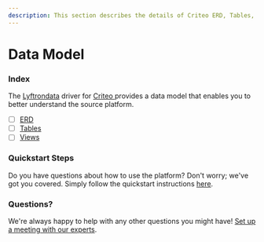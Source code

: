 ```yaml
---
description: This section describes the details of Criteo ERD, Tables, and Views.
---
```


# Data Model

### Index

The  [Lyftrondata](https://www.lyftrondata.com/) driver for [Criteo](https://www.lyftrondata.com/integration/criteo/)[ ](https://www.lyftrondata.com/integration/criteo/)provides a data model that enables you to better understand the source platform.

* [ ] [ERD](../../../marketing-analytics/criteo/data-model/erd.md)
* [ ] [Tables](../../../marketing-analytics/criteo/data-model/tables.md)
* [ ] [Views](../../../marketing-analytics/criteo/data-model/views.md)

### Quickstart Steps

Do you have questions about how to use the platform? Don't worry; we've got you covered. Simply follow the quickstart instructions [here](../../../../quickstart-steps.md).

### Questions? <a href="#questions" id="questions"></a>

We're always happy to help with any other questions you might have! [Set up a meeting with our experts](https://www.lyftrondata.com/book-a-meeting/).

